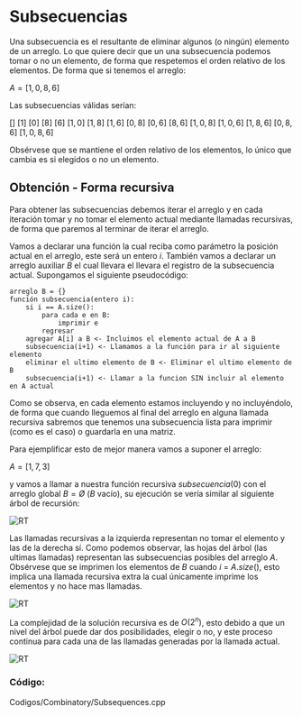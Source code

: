 # Subsecuencias

Una subsecuencia es el resultante de eliminar algunos (o ningún) elemento de un arreglo.
Lo que quiere decir que un una subsecuencia podemos tomar o no un elemento, de forma que respetemos el orden relativo de los elementos.
De forma que si tenemos el arreglo:

$A = [1,0,8,6]$

Las subsecuencias válidas serían:

$[]$
$[1]$
$[0]$
$[8]$
$[6]$
$[1,0]$
$[1,8]$
$[1,6]$
$[0,8]$
$[0,6]$
$[8,6]$
$[1,0,8]$
$[1,0,6]$
$[1,8,6]$
$[0,8,6]$
$[1,0,8,6]$

Obsérvese que se mantiene el orden relativo de los elementos, lo único que cambia es si elegidos o no un elemento.
## Obtención - Forma recursiva
Para obtener las subsecuencias debemos iterar el arreglo y en cada iteración tomar y no tomar el elemento actual mediante llamadas recursivas, de forma que paremos al terminar de iterar el arreglo. 

Vamos a declarar una función la cual reciba como parámetro la posición actual en el arreglo, este será un entero $i$. También vamos a declarar un arreglo auxiliar $B$ el cual llevara el llevara el registro de la subsecuencia actual. Supongamos el siguiente pseudocódigo:

```
arreglo B = {}
función subsecuencia(entero i):
	si i == A.size():
		para cada e en B:
			imprimir e
		regresar
	agregar A[i] a B <- Incluimos el elemento actual de A a B
	subsecuencia(i+1) <- Llamamos a la función para ir al siguiente elemento
	eliminar el ultimo elemento de B <- Eliminar el ultimo elemento de B
	subsecuencia(i+1) <- Llamar a la funcion SIN incluir al elemento en A actual
```

Como se observa, en cada elemento estamos incluyendo y no incluyéndolo, de forma que cuando lleguemos al final del arreglo en alguna llamada recursiva sabremos que tenemos una subsecuencia lista para imprimir (como es el caso) o guardarla en una matriz.

Para ejemplificar esto de mejor manera vamos a suponer el arreglo:

$A = [1,7,3]$

y vamos a llamar a nuestra función recursiva $subsecuencia(0)$ con el arreglo global $B = Ø$ ($B$ vacío),
su ejecución se vería similar al siguiente árbol de recursión:

![RT](https://github.com/YAEL345YOL/Programacion-competitiva/assets/50465405/50c89946-f6fe-47f4-851f-81a1efb12cde)

Las llamadas recursivas a la izquierda representan no tomar el elemento y las de la derecha sí.
Como podemos observar, las hojas del árbol (las ultimas llamadas) representan las subsecuencias posibles del arreglo $A$.
Obsérvese que se imprimen los elementos de $B$ cuando $i$ = $A.size()$, esto implica una llamada recursiva extra la cual únicamente imprime los elementos y no hace mas llamadas.

![RT](https://github.com/YAEL345YOL/Programacion-competitiva/assets/50465405/12cc9112-a0fd-47ba-8372-bcd171e66e8d)

La complejidad de la solución recursiva es de $O(2^n)$, esto debido a que un nivel del árbol puede dar dos posibilidades, elegir o no, y este proceso continua para cada una de las llamadas generadas por la llamada actual.

![RT](https://github.com/YAEL345YOL/Programacion-competitiva/assets/50465405/b5e70565-bf76-4cab-b009-734e45a8e22b)
### Código:

Codigos/Combinatory/Subsequences.cpp
